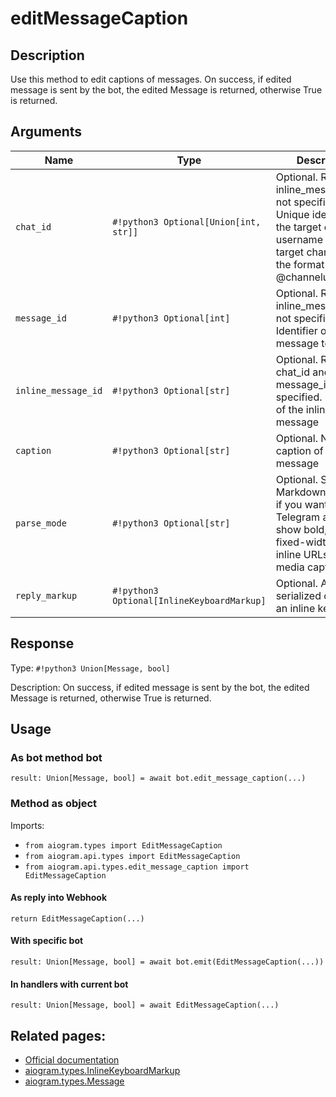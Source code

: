 # editMessageCaption

## Description

Use this method to edit captions of messages. On success, if edited message is sent by the bot, the edited Message is returned, otherwise True is returned.


## Arguments

| Name | Type | Description |
| - | - | - |
| `chat_id` | `#!python3 Optional[Union[int, str]]` | Optional. Required if inline_message_id is not specified. Unique identifier for the target chat or username of the target channel (in the format @channelusername) |
| `message_id` | `#!python3 Optional[int]` | Optional. Required if inline_message_id is not specified. Identifier of the message to edit |
| `inline_message_id` | `#!python3 Optional[str]` | Optional. Required if chat_id and message_id are not specified. Identifier of the inline message |
| `caption` | `#!python3 Optional[str]` | Optional. New caption of the message |
| `parse_mode` | `#!python3 Optional[str]` | Optional. Send Markdown or HTML, if you want Telegram apps to show bold, italic, fixed-width text or inline URLs in the media caption. |
| `reply_markup` | `#!python3 Optional[InlineKeyboardMarkup]` | Optional. A JSON-serialized object for an inline keyboard. |



## Response

Type: `#!python3 Union[Message, bool]`

Description: On success, if edited message is sent by the bot, the edited Message is returned, otherwise True is returned.


## Usage


### As bot method bot

```python3
result: Union[Message, bool] = await bot.edit_message_caption(...)
```

### Method as object

Imports:

- `from aiogram.types import EditMessageCaption`
- `from aiogram.api.types import EditMessageCaption`
- `from aiogram.api.types.edit_message_caption import EditMessageCaption`

#### As reply into Webhook
```python3
return EditMessageCaption(...)
```

#### With specific bot
```python3
result: Union[Message, bool] = await bot.emit(EditMessageCaption(...))
```

#### In handlers with current bot
```python3
result: Union[Message, bool] = await EditMessageCaption(...)
```


## Related pages:

- [Official documentation](https://core.telegram.org/bots/api#editmessagecaption)
- [aiogram.types.InlineKeyboardMarkup](../types/inline_keyboard_markup.md)
- [aiogram.types.Message](../types/message.md)

